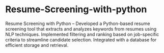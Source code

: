 # Resume-Screening-with-python
Resume Screening with Python – Developed a Python-based resume screening tool that extracts and analyzes keywords from resumes using NLP techniques. Implemented filtering and ranking based on job-specific criteria to streamline candidate selection. Integrated with a database for efficient storage and retrieval.
